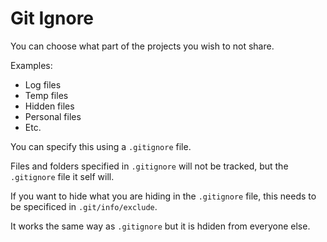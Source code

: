 # Git Ignore

You can choose what part of the projects you wish to not share.

Examples: 

- Log files
- Temp files
- Hidden files
- Personal files
- Etc.

You can specify this using a `.gitignore` file.

Files and folders specified in `.gitignore` will not be tracked, but the `.gitignore` file it self will.

If you want to hide what you are hiding in the `.gitignore` file, this needs to be specificed in `.git/info/exclude`.

It works the same way as `.gitignore` but it is hdiden from everyone else.